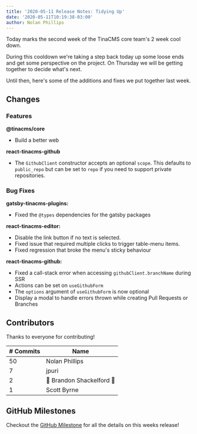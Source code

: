 ```yaml
---
title: '2020-05-11 Release Notes: Tidying Up'
date: '2020-05-11T10:19:38-03:00'
author: Nolan Phillips
---
```

Today marks the second week of the TinaCMS core team's 2 week cool down.

During this cooldown we're taking a step back today up some loose ends and get some perspective on the project. On Thursday we will be getting together to decide what's next.

Until then, here's some of the additions and fixes we put together last week.

## Changes

### Features

**@tinacms/core**

* Build a better web

**react-tinacms-github**

* The `GithubClient` constructor accepts an optional `scope`. This defaults to `public_repo` but can be set to `repo` if you need to support private repositories.

### Bug Fixes

**gatsby-tinacms-plugins:**

* Fixed the `@types` dependencies for the gatsby packages

**react-tinacms-editor:**

* Disable the link button if no text is selected.
* Fixed issue that required multiple clicks to trigger table-menu items.
* Fixed regression that broke the menu's sticky behaviour

**react-tinacms-github:**

* Fixed a call-stack error when accessing `githubClient.branchName` during SSR
* Actions can be set on `useGithubForm`
* The `options` argument of `useGithubForm` is now optional
* Display a modal to handle errors thrown while creating Pull Requests or Branches

## Contributors

Thanks to everyone for contributing!

| # Commits | Name |
| --- | --- |
| 50 | Nolan Phillips |
| 7 | jpuri |
| 2 | 🎉 Brandon Shackelford 🎉 |
| 1 | Scott Byrne |

## GitHub Milestones

Checkout the [GitHub Milestone](https://github.com/tinacms/tinacms/milestone/22?closed=1) for all the details on this weeks release!